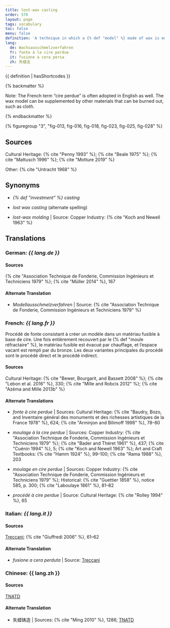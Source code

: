 ```yaml
---
title: lost-wax casting
order: 570
layout: page
tags: vocabulary
toc: false
menu: false
definition: 'A technique in which a {% def "model" %} made of wax is embedded in a {% def "refractory mold" %} that is heated, thereby melting out the wax and creating a void to be filled with molten metal. Two primary variations of the technique are referred to as “direct” or “indirect” lost-wax casting, depending on whether the original model is the one sacrificed in the process. See GI§2.'
lang:
  de: Wachsausschmelzverfahren
  fr: fonte à la cire perdue
  it: fusione a cera persa
  zh: 失蜡法
---
```


{{ definition | hasShortcodes }}

{% backmatter %}

Note: The French term “cire perdue” is often adopted in English as well. The wax model can be supplemented by other materials that can be burned out, such as cloth.

{% endbackmatter %}

{% figuregroup "3", "fig-013, fig-016, fig-018, fig-023, fig-025, fig-028" %}

## Sources

Cultural Heritage: {% cite "Penny 1993" %}; {% cite "Beale 1975" %}; {% cite "Mattusch 1996" %}; {% cite "Motture 2019" %}

Other: {% cite "Untracht 1968" %}

## Synonyms

- *{% def "investment" %} casting*

- *lost wax casting* (alternate spelling)

- *lost-wax molding* | Source: Copper Industry: {% cite "Koch and Newell 1963" %}

## Translations

<div class="accordion">

### **German**: *{{ lang.de }}*

#### Sources

{% cite "Association Technique de Fonderie, Commission Ingénieurs et Techniciens 1979" %}; {% cite "Müller 2014" %}, 167

#### Alternate Translation

- *Modellausschmelzverfahren* | Source: {% cite "Association Technique de Fonderie, Commission Ingénieurs et Techniciens 1979" %}

### **French**: *{{ lang.fr }}*

Procédé de fonte consistant à créer un modèle dans un matériau fusible à base de cire. Une fois entièrement recouvert par le {% def "moule réfractaire" %}, le matériau fusible est évacué par chauffage, et l’espace vacant est rempli par du bronze. Les deux variantes principales du procédé sont le procédé direct et le procédé indirect.

#### Sources

Cultural Heritage: {% cite "Bewer, Bourgarit, and Bassett 2008" %}; {% cite "Lebon et al. 2016" %}, 330; {% cite "Mille and Robcis 2012" %}; {% cite "Azéma and Mille 2013b" %}

#### Alternate Translations

- *fonte à cire perdue* | Sources: Cultural Heritage: {% cite "Baudry, Bozo, and Inventaire général des monuments et des richesses artistiques de la France 1978" %}, 624; {% cite "Arminjon and Bilimoff 1998" %}, 78–80

- *moulage à la cire perdue* | Sources: Copper Industry: {% cite "Association Technique de Fonderie, Commission Ingénieurs et Techniciens 1979" %}; {% cite "Bader and Théret 1961" %}, 437; {% cite "Cuénin 1994" %}, 5; {% cite "Koch and Newell 1963" %}; Art and Craft Textbooks: {% cite "Hamm 1924" %}, 99–100; {% cite "Rama 1988" %}, 203

- *moulage en cire perdue* | Sources: Copper Industry: {% cite "Association Technique de Fonderie, Commission Ingénieurs et Techniciens 1979" %}; Historical: {% cite "Guettier 1858" %}, notice 585, p. 300; {% cite "Laboulaye 1861" %}, 81–82

- *procédé à cire perdue* | Source: Cultural Heritage: {% cite "Rolley 1994" %}, 65

### **Italian**: *{{ lang.it }}*

#### Sources

[Treccani](http://www.treccani.it/vocabolario/cera1/); {% cite "Giuffredi 2006" %}, 61–62

#### Alternate Translation

- *fusione a cera perduta* | Source: [Treccani](http://www.treccani.it/vocabolario/cera1/)

### **Chinese**: {{ lang.zh }}

#### Sources

[TNATD](https://terms.naer.edu.tw/detail/3610078/?index=4)

#### Alternate Translation

- 失蜡铸造 | Sources: {% cite "Ming 2010" %}, 1286; [TNATD](https://terms.naer.edu.tw/detail/3610078/?index=4)

</div>
